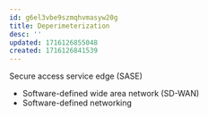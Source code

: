 ```yaml
---
id: g6el3vbe9szmqhvmasyw20g
title: Deperimeterization
desc: ''
updated: 1716126855048
created: 1716126841539
---
```

Secure access service edge (SASE)
- Software-defined wide area network
(SD-WAN)
- Software-defined networking
